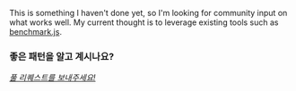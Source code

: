 	

This is something I haven't done yet, so I'm looking for community input on what works well. My current thought is to leverage existing tools such as [benchmark.js](http://benchmarkjs.com/).

### 좋은 패턴을 알고 계시나요?

*[풀 리퀘스트를 보내주세요!](../#contributing-test-patterns)*